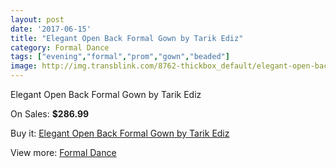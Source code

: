 ```yaml
---
layout: post
date: '2017-06-15'
title: "Elegant Open Back Formal Gown by Tarik Ediz"
category: Formal Dance
tags: ["evening","formal","prom","gown","beaded"]
image: http://img.transblink.com/8762-thickbox_default/elegant-open-back-formal-gown-by-tarik-ediz.jpg
---
```

Elegant Open Back Formal Gown by Tarik Ediz

On Sales: **$286.99**
<a href="https://www.transblink.com/en/formal-dance/2887-elegant-open-back-formal-gown-by-tarik-ediz.html"><amp-img layout="responsive" width="600" height="600" src="//img.transblink.com/8762-thickbox_default/elegant-open-back-formal-gown-by-tarik-ediz.jpg" alt="Elegant Open Back Formal Gown by Tarik Ediz 0" /></a>
<a href="https://www.transblink.com/en/formal-dance/2887-elegant-open-back-formal-gown-by-tarik-ediz.html"><amp-img layout="responsive" width="600" height="600" src="//img.transblink.com/8763-thickbox_default/elegant-open-back-formal-gown-by-tarik-ediz.jpg" alt="Elegant Open Back Formal Gown by Tarik Ediz 1" /></a>

Buy it: [Elegant Open Back Formal Gown by Tarik Ediz](https://www.transblink.com/en/formal-dance/2887-elegant-open-back-formal-gown-by-tarik-ediz.html "Elegant Open Back Formal Gown by Tarik Ediz")

View more: [Formal Dance](https://www.transblink.com/en/6-formal-dance "Formal Dance")